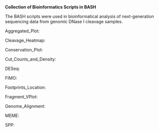 <b>Collection of Bioinformatics Scripts in BASH</b>

The BASH scripts were used in bioinformatical analysis of next-generation sequencing data from genomic DNase I cleavage samples. 

Aggregated_Plot:

Cleavage_Heatmap:

Conservation_Plot:

Cut_Counts_and_Density:

DESeq:

FIMO:

Footprints_Location:

Fragment_VPlot:

Genome_Alignment:

MEME:

SPP:
